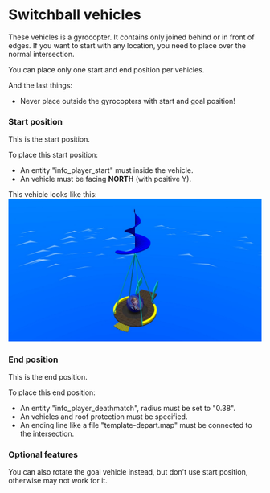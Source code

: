 # Switchball vehicles
These vehicles is a gyrocopter. It contains only joined behind or in front of edges.
If you want to start with any location, you need to place over the normal intersection.

You can place only one start and end position per vehicles.

And the last things:
* Never place outside the gyrocopters with start and goal position!

### Start position
This is the start position.

To place this start position:
- An entity "info_player_start" must inside the vehicle.
- An vehicle must be facing **NORTH** (with positive Y).

This vehicle looks like this:
![template-vehicle-start](img/examples/vehicle-start.jpg)

### End position
This is the end position.

To place this end position:
- An entity "info_player_deathmatch", radius must be set to "0.38".
- An vehicles and roof protection must be specified.
- An ending line like a file "template-depart.map" must be connected to the intersection.

### Optional features
You can also rotate the goal vehicle instead, but don't use start position, otherwise may not work for it.
